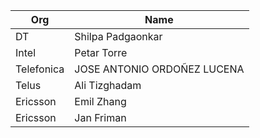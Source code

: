 | Org                    | Name                                                |
| -----------------------| ----------------------------------------------------|
| DT | Shilpa Padgaonkar |
| Intel | Petar Torre |
| Telefonica | JOSE ANTONIO ORDOÑEZ LUCENA |
| Telus | Ali Tizghadam |
| Ericsson | Emil Zhang |
| Ericsson | Jan Friman |
